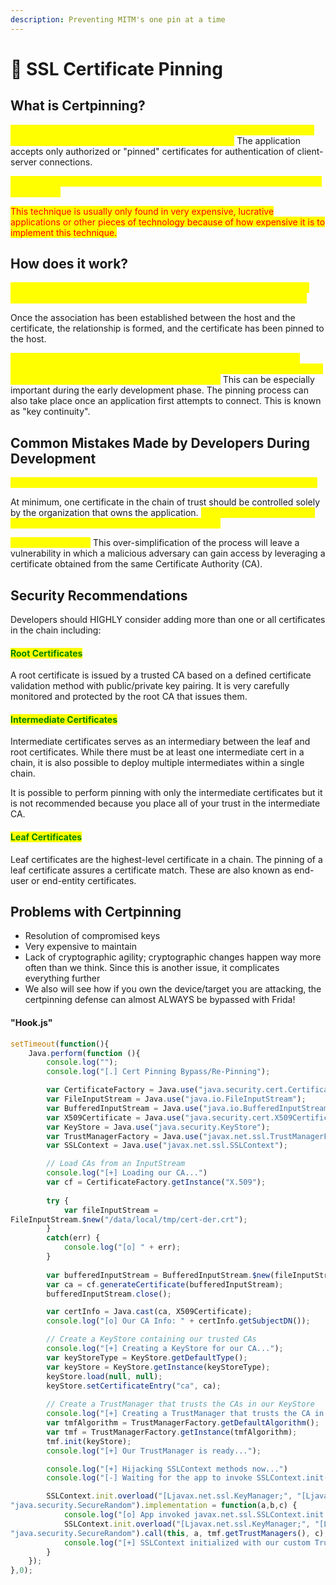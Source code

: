 ```yaml
---
description: Preventing MITM's one pin at a time
---
```


# 📍 SSL Certificate Pinning

## What is Certpinning?

<mark style="color:yellow;">Certificate pinning is a security technique that was originally devised as a means to mitigate Man-in-The-Middle (MiTM) attacks.</mark> The application accepts only authorized or "pinned" certificates for authentication of client-server connections.

<mark style="color:yellow;">Any attempted secure connection requests utilizing non-pinned certificates are refused.</mark>

<mark style="color:red;">This technique is usually only found in very expensive, lucrative applications or other pieces of technology because of how expensive it is to implement this technique.</mark>&#x20;

## How does it work?

<mark style="color:yellow;">The idea is actually very simple; it is accomplished by correlating a host, from which connections will be sent, with the predetermined certificate.</mark>

Once the association has been established between the host and the certificate, the relationship is formed, and the certificate has been pinned to the host.

<mark style="color:yellow;">Pinning adds an extra layer of security by making it more difficult for a would-be attacker to compromise a pin by placing themselves in the middle of the communication (hence Man-in-The-Middle).</mark> This can be especially important during the early development phase. The pinning process can also take place once an application first attempts to connect. This is known as "key continuity".

## Common Mistakes Made by Developers During Development

<mark style="color:yellow;">Application developers are free to choose what certificate chain is pinned.</mark>

At minimum, one certificate in the chain of trust should be controlled solely by the organization that owns the application. <mark style="color:yellow;">However, an often repeated mistake is to only pin the root certificate in a chain.</mark>

<mark style="color:yellow;">Why is this so bad?</mark> This over-simplification of the process will leave a vulnerability in which a malicious adversary can gain access by leveraging a certificate obtained from the same Certificate Authority (CA).

## Security Recommendations

Developers should HIGHLY consider adding more than one or all certificates in the chain including:

#### <mark style="color:green;">Root Certificates</mark>

A root certificate is issued by a trusted CA based on a defined certificate validation method with public/private key pairing. It is very carefully monitored and protected by the root CA that issues them.

#### <mark style="color:green;">Intermediate Certificates</mark>

Intermediate certificates serves as an intermediary between the leaf and root certificates. While there must be at least one intermediate cert in a chain, it is also possible to deploy multiple intermediates within a single chain.&#x20;

It is possible to perform pinning with only the intermediate certificates but it is not recommended because you place all of your trust in the intermediate CA.

#### <mark style="color:green;">Leaf Certificates</mark>

Leaf certificates are the highest-level certificate in a chain. The pinning of a leaf certificate assures a certificate match. These are also known as end-user or end-entity certificates.

## Problems with Certpinning

* Resolution of compromised keys
* Very expensive to maintain
* Lack of cryptographic agility; cryptographic changes happen way more often than we think. Since this is another issue, it complicates everything further
* We also will see how if you own the device/target you are attacking, the certpinning defense can almost ALWAYS be bypassed with Frida!

#### "Hook.js"

```javascript
setTimeout(function(){
    Java.perform(function (){
    	console.log("");
	    console.log("[.] Cert Pinning Bypass/Re-Pinning");

	    var CertificateFactory = Java.use("java.security.cert.CertificateFactory");
	    var FileInputStream = Java.use("java.io.FileInputStream");
	    var BufferedInputStream = Java.use("java.io.BufferedInputStream");
	    var X509Certificate = Java.use("java.security.cert.X509Certificate");
	    var KeyStore = Java.use("java.security.KeyStore");
	    var TrustManagerFactory = Java.use("javax.net.ssl.TrustManagerFactory");
	    var SSLContext = Java.use("javax.net.ssl.SSLContext");

	    // Load CAs from an InputStream
	    console.log("[+] Loading our CA...")
	    var cf = CertificateFactory.getInstance("X.509");
	    
	    try {
	    	var fileInputStream = 
FileInputStream.$new("/data/local/tmp/cert-der.crt");
	    }
	    catch(err) {
	    	console.log("[o] " + err);
	    }
	    
	    var bufferedInputStream = BufferedInputStream.$new(fileInputStream);
	  	var ca = cf.generateCertificate(bufferedInputStream);
	    bufferedInputStream.close();

		var certInfo = Java.cast(ca, X509Certificate);
	    console.log("[o] Our CA Info: " + certInfo.getSubjectDN());

	    // Create a KeyStore containing our trusted CAs
	    console.log("[+] Creating a KeyStore for our CA...");
	    var keyStoreType = KeyStore.getDefaultType();
	    var keyStore = KeyStore.getInstance(keyStoreType);
	    keyStore.load(null, null);
	    keyStore.setCertificateEntry("ca", ca);
	    
	    // Create a TrustManager that trusts the CAs in our KeyStore
	    console.log("[+] Creating a TrustManager that trusts the CA in our KeyStore...");
	    var tmfAlgorithm = TrustManagerFactory.getDefaultAlgorithm();
	    var tmf = TrustManagerFactory.getInstance(tmfAlgorithm);
	    tmf.init(keyStore);
	    console.log("[+] Our TrustManager is ready...");

	    console.log("[+] Hijacking SSLContext methods now...")
	    console.log("[-] Waiting for the app to invoke SSLContext.init()...")

	   	SSLContext.init.overload("[Ljavax.net.ssl.KeyManager;", "[Ljavax.net.ssl.TrustManager;", 
"java.security.SecureRandom").implementation = function(a,b,c) {
	   		console.log("[o] App invoked javax.net.ssl.SSLContext.init...");
	   		SSLContext.init.overload("[Ljavax.net.ssl.KeyManager;", "[Ljavax.net.ssl.TrustManager;", 
"java.security.SecureRandom").call(this, a, tmf.getTrustManagers(), c);
	   		console.log("[+] SSLContext initialized with our custom TrustManager!");
	   	}
    });
},0);

```
